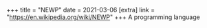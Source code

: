 +++
title = "NEWP"
date = 2021-03-06
[extra]
link = "https://en.wikipedia.org/wiki/NEWP"
+++
A programming language

